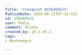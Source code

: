 ```yaml
---
Title: 'Changeset #156469525'
PublishDate: 2024-09-11T07:32:43Z
id: 156469525
user: Pedja
comment: Utjeha
created_by: iD 2.30.2
tags:
- Montenegro

---
```

